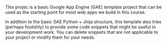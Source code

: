 This projec is a basic Google App Engine (GAE) template project that can be used as the starting point for most web apps we build in this course.

In addition to the basic GAE Python + Jinja structure, this template also tries (perhaps foolishly) to provide some code snippets that might be useful in your development work.  You can delete snippets that are not applicable to your project or modify them for your needs.